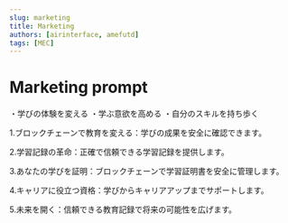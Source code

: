 ```yaml
---
slug: marketing
title: Marketing
authors: [airinterface, amefutd]
tags: [MEC]
---
```


# Marketing prompt

・学びの体験を変える
・学ぶ意欲を高める
・自分のスキルを持ち歩く

1.ブロックチェーンで教育を変える：学びの成果を安全に確認できます。

2.学習記録の革命：正確で信頼できる学習記録を提供します。

3.あなたの学びを証明：ブロックチェーンで学習証明書を安全に管理します。

4.キャリアに役立つ資格：学びからキャリアアップまでサポートします。

5.未来を開く：信頼できる教育記録で将来の可能性を広げます。

